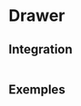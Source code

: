 # Drawer

## Integration

```html live

```

## Exemples

<div class = "sample-bloc">

  <pf-action-list>
    <pf-button onmousedown = "return () => {
      let drawer = document.getElementById('drawer');
      if( drawer.isExpanded )drawer.removeAttribute('expanded');
      else drawer.setAttribute('expanded' , 'true');}
    " >
    </pf-button>
  </pf-action-list>
  <div>
    <pf-drawer id = "drawer" expanded></pf-drawer>
  </div>

</div>